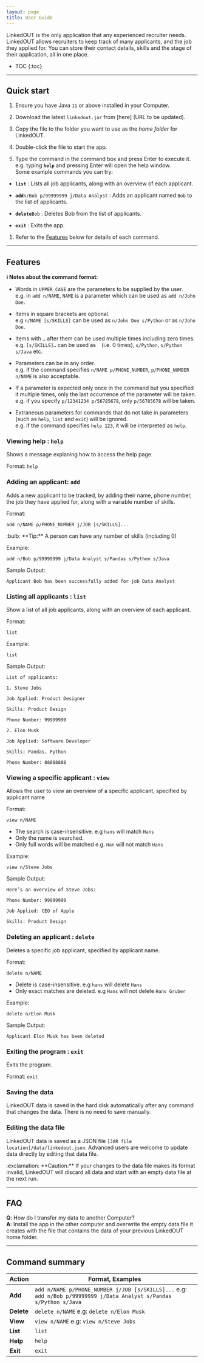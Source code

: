 ```yaml
---
layout: page
title: User Guide
---
```


LinkedOUT is the only application that any experienced recruiter needs. LinkedOUT allows recruiters to keep track of many applicants, and the job they applied for. You can store their contact details, skills and the stage of their application, all in one place.

* TOC
  {:toc}

--------------------------------------------------------------------------------------------------------------------

## Quick start

1. Ensure you have Java `11` or above installed in your Computer.

1. Download the latest `linkedout.jar` from [here] (URL to be updated).

1. Copy the file to the folder you want to use as the _home folder_ for LinkedOUT.

1. Double-click the file to start the app.

1. Type the command in the command box and press Enter to execute it. e.g. typing **`help`** and pressing Enter will open the help window.<br>
   Some example commands you can try:

  * **`list`** : Lists all job applicants, along with an overview of each applicant.

  * **`add`**`n/Bob p/99999999 j/Data Analyst` : Adds an applicant named `Bob` to the list of applicants.

  * **`delete`**`Bob` : Deletes Bob from the list of applicants.

  * **`exit`** : Exits the app.

1. Refer to the [Features](#features) below for details of each command.

--------------------------------------------------------------------------------------------------------------------

## Features

<div markdown="block" class="alert alert-info">

**:information_source: Notes about the command format:**<br>

* Words in `UPPER_CASE` are the parameters to be supplied by the user.<br>
  e.g. in `add n/NAME`, `NAME` is a parameter which can be used as `add n/John Doe`.

* Items in square brackets are optional.<br>
  e.g `n/NAME [s/SKILLS]` can be used as `n/John Doe s/Python` or as `n/John Doe`.

* Items with `…`​ after them can be used multiple times including zero times.<br>
  e.g. `[s/SKILLS]…​` can be used as ` ` (i.e. 0 times), `s/Python`, `s/Python s/Java` etc.

* Parameters can be in any order.<br>
  e.g. if the command specifies `n/NAME p/PHONE_NUMBER`, `p/PHONE_NUMBER n/NAME` is also acceptable.

* If a parameter is expected only once in the command but you specified it multiple times, only the last occurrence of the parameter will be taken.<br>
  e.g. if you specify `p/12341234 p/56785678`, only `p/56785678` will be taken.

* Extraneous parameters for commands that do not take in parameters (such as `help`, `list` and `exit`) will be ignored.<br>
  e.g. if the command specifies `help 123`, it will be interpreted as `help`.

</div>

### Viewing help : `help`

Shows a message explaning how to access the help page.

Format: `help`

### Adding an applicant: `add`

Adds a new applicant to be tracked, by adding their name, phone number, the job they have applied for, along with a variable number of skills.

Format:

    add n/NAME p/PHONE_NUMBER j/JOB [s/SKILLS]...

<div markdown="span" class="alert alert-primary">:bulb: **Tip:**
A person can have any number of skills (including 0)
</div>

Example:

    add n/Bob p/99999999 j/Data Analyst s/Pandas s/Python s/Java

Sample Output:

    Applicant Bob has been successfully added for job Data Analyst

### Listing all applicants : `list`

Show a list of all job applicants, along with an overview of each applicant.

Format:

    list

Example:

    list

Sample Output:

    List of applicants:
    
    1. Steve Jobs
    
    Job Applied: Product Designer
    
    Skills: Product Design
    
    Phone Number: 99999999
    
    2. Elon Musk
    
    Job Applied: Software Developer
    
    Skills: Pandas, Python
    
    Phone Number: 88888888

### Viewing a specific applicant : `view`

Allows the user to view an overview of a specific applicant, specified by applicant name

Format:

    view n/NAME

* The search is case-insensitive. e.g `hans` will match `Hans`
* Only the name is searched.
* Only full words will be matched e.g. `Han` will not match `Hans`

Example:

    view n/Steve Jobs

Sample Output:

    Here’s an overview of Steve Jobs:
    
    Phone Number: 99999999
    
    Job Applied: CEO of Apple
    
    Skills: Product Design  

### Deleting an applicant : `delete`

Deletes a specific job applicant, specified by applicant name.

Format:

    delete n/NAME

* Delete is case-insensitive. e.g `hans` will delete `Hans`
* Only exact matches are deleted. e.g `Hans` will not delete `Hans Gruber`

Example:

    delete n/Elon Musk

Sample Output:

    Applicant Elon Musk has been deleted

### Exiting the program : `exit`

Exits the program.

Format: `exit`

### Saving the data

LinkedOUT data is saved in the hard disk automatically after any command that changes the data. There is no need to save manually.

### Editing the data file

LinkedOUT data is saved as a JSON file `[JAR file location]/data/linkedout.json`. Advanced users are welcome to update data directly by editing that data file.

<div markdown="span" class="alert alert-warning">:exclamation: **Caution:**
If your changes to the data file makes its format invalid, LinkedOUT will discard all data and start with an empty data file at the next run.
</div>

--------------------------------------------------------------------------------------------------------------------

## FAQ

**Q**: How do I transfer my data to another Computer?<br>
**A**: Install the app in the other computer and overwrite the empty data file it creates with the file that contains the data of your previous LinkedOUT home folder.

--------------------------------------------------------------------------------------------------------------------

## Command summary

Action | Format, Examples
--------|------------------
**Add** | `add n/NAME p/PHONE_NUMBER j/JOB [s/SKILLS]...` e.g: `add n/Bob p/99999999 j/Data Analyst s/Pandas s/Python s/Java `
**Delete** | `delete n/NAME` e.g: `delete n/Elon Musk`
**View** | `view n/NAME` e.g: `view n/Steve Jobs`
**List** | `list`
**Help** | `help`
**Exit** | `exit`